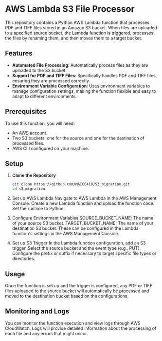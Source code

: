 # AWS Lambda S3 File Processor

This repository contains a Python AWS Lambda function that processes PDF and TIFF files stored in an Amazon S3 bucket. When files are uploaded to a specified source bucket, the Lambda function is triggered, processes the files by renaming them, and then moves them to a target bucket.

## Features

- **Automated File Processing**: Automatically process files as they are uploaded to the S3 bucket.
- **Support for PDF and TIFF Files**: Specifically handles PDF and TIFF files, ensuring they are processed correctly.
- **Environment Variable Configuration**: Uses environment variables to manage configuration settings, making the function flexible and easy to adapt to different environments.

## Prerequisites

To use this function, you will need:
- An AWS account.
- Two S3 buckets: one for the source and one for the destination of processed files.
- AWS CLI configured on your machine.

## Setup

1. **Clone the Repository**
   ```bash
   git clone https://github.com/MAICC410/S3_migration.git
   cd s3_migration

2. Set up AWS Lambda
Navigate to AWS Lambda in the AWS Management Console.
Create a new Lambda function and upload the function code.
Set the runtime to Python.

3. Configure Environment Variables
SOURCE_BUCKET_NAME: The name of your source S3 bucket.
TARGET_BUCKET_NAME: The name of your destination S3 bucket.
These can be configured in the Lambda function's settings in the AWS Management Console.

4. Set up S3 Trigger
In the Lambda function configuration, add an S3 trigger.
Select the source bucket and the event type (e.g., PUT).
Configure the prefix or suffix if necessary to target specific file types or directories.

## Usage
Once the function is set up and the trigger is configured, any PDF or TIFF files uploaded to the source bucket will automatically be processed and moved to the destination bucket based on the configurations.

## Monitoring and Logs
You can monitor the function execution and view logs through AWS CloudWatch.
Logs will provide detailed information about the processing of each file and any errors that might occur.
